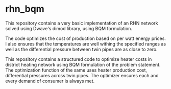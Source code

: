 # rhn_bqm
This repository contains a very basic implementation of an RHN network solved using Dwave's dimod library, using BQM formulation.

The code optimizes the cost of production based on per watt energy prices. I also ensures that the temperatures are well withing the specified ranges as well as the differential pressure between twin pipes are as close to zero.

This repository contains a structured code to optimize heater costs in district heating network using BQM formulation of the problem statement. The optimization function of the same uses heater production cost, differential pressures across twin pipes. The optimizer ensures each and every demand of consumer is always met.
